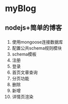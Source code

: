 # myBlog
## nodejs+简单的博客
### 



1. 使用mongoose连接数据库
2. 配置公共schema规则模块
3. schema模板
4. 注册
5. 登录
6. 首页文章查询
7. 分页功能
8. 删除
9. 新增
10. 详情页渲染

